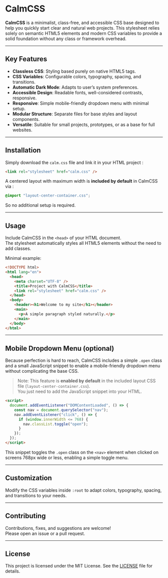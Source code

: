 # CalmCSS

**CalmCSS** is a minimalist, class-free, and accessible CSS base designed to help you quickly start clear and natural web projects. This stylesheet relies solely on semantic HTML5 elements and modern CSS variables to provide a solid foundation without any class or framework overhead.

---

## Key Features

- **Classless CSS**: Styling based purely on native HTML5 tags.
- **CSS Variables**: Configurable colors, typography, spacing, and transitions.
- **Automatic Dark Mode**: Adapts to user’s system preferences.
- **Accessible Design**: Readable fonts, well-considered contrasts, responsive.
- **Responsive**: Simple mobile-friendly dropdown menu with minimal setup.
- **Modular Structure**: Separate files for base styles and layout components.
- **Versatile**: Suitable for small projects, prototypes, or as a base for full websites.

---

## Installation

Simply download the `calm.css` file and link it in your HTML project :

```html
<link rel="stylesheet" href="calm.css" />
```

A centered layout with maximum width is **included by default** in CalmCSS via :

```css
@import "layout-center-container.css";
```

So no additional setup is required.

---

## Usage

Include CalmCSS in the `<head>` of your HTML document.  
The stylesheet automatically styles all HTML5 elements without the need to add classes.

Minimal example:

```html
<!DOCTYPE html>
<html lang="en">
  <head>
    <meta charset="UTF-8" />
    <title>Project with CalmCSS</title>
    <link rel="stylesheet" href="calm.css" />
  </head>
  <body>
    <header><h1>Welcome to my site</h1></header>
    <main>
      <p>A simple paragraph styled naturally.</p>
    </main>
  </body>
</html>
```

---

## Mobile Dropdown Menu (optional)

Because perfection is hard to reach, CalmCSS includes a simple `.open` class and a small JavaScript snippet to enable a mobile-friendly dropdown menu without complicating the base CSS.

> Note: This feature is **enabled by default** in the included layout CSS file (`layout-center-container.css`).  
> You just need to add the JavaScript snippet into your HTML.

```html
<script>
  document.addEventListener("DOMContentLoaded", () => {
    const nav = document.querySelector("nav");
    nav.addEventListener("click", () => {
      if (window.innerWidth <= 768) {
        nav.classList.toggle("open");
      }
    });
  });
</script>
```

This snippet toggles the `.open` class on the `<nav>` element when clicked on screens 768px wide or less, enabling a simple toggle menu.

---

## Customization

Modify the CSS variables inside `:root` to adapt colors, typography, spacing, and transitions to your needs.

---

## Contributing

Contributions, fixes, and suggestions are welcome!  
Please open an issue or a pull request.

---

## License

This project is licensed under the MIT License. See the [LICENSE](LICENSE) file for details.
